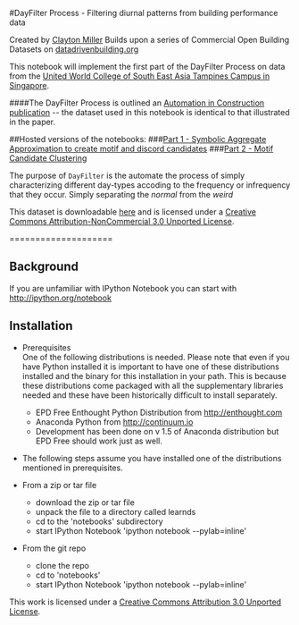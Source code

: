 #DayFilter Process - Filtering diurnal patterns from building performance data

Created by [Clayton Miller](https://www.researchgate.net/profile/Clayton_Miller2)
Builds upon a series of Commercial Open Building Datasets on [datadrivenbuilding.org](http://datadrivenbuilding.org/)

This notebook will implement the first part of the DayFilter Process on data from the [United World College of South East Asia Tampines Campus in Singapore](https://www.uwcsea.edu.sg/east-campus). 

####The DayFilter Process is outlined an [Automation in Construction publication](https://www.researchgate.net/publication/266616977_Automated_daily_pattern_filtering_of_measured_building_performance_data) -- the dataset used in this notebook is identical to that illustrated in the paper.

##Hosted versions of the notebooks: 
###[Part 1 - Symbolic Aggregate Approximation to create motif and discord candidates](http://nbviewer.ipython.org/github/cmiller8/DayFilter/blob/master/DayFilter%20Process%20-%20Part%201%20-%20SAX.ipynb)
###[Part 2 - Motif Candidate Clustering](http://nbviewer.ipython.org/github/cmiller8/DayFilter/blob/master/DayFilter%20Process%20-%20Part%202%20-%20Clustering%20Motif%20Candidates.ipynb)

The purpose of `DayFilter` is the automate the process of simply characterizing different day-types accoding to the frequency or infrequency that they occur. Simply separating the *normal* from the *weird*

This dataset is downloadable [here](https://www.dropbox.com/s/30nkwi671ad6lpe/RawData.zip?dl=0) and is licensed under a [Creative Commons Attribution-NonCommercial 3.0 Unported License](http://creativecommons.org/licenses/by-nc/3.0/). 

====================

Background  
----------

If you are unfamiliar with IPython Notebook you can start with http://ipython.org/notebook


Installation  
------------

* Prerequisites  
One of the following distributions is needed. Please note that even if you have Python installed it is important to have one of these distributions installed and the binary for this installation in your path. This is because these distributions come packaged with all the supplementary libraries needed and these have been historically difficult to install separately.

  * EPD Free Enthought Python Distribution from http://enthought.com
  * Anaconda Python from http://continuum.io
  * Development has been done on v 1.5 of Anaconda distribution but EPD Free should work just as well.

* The following steps assume you have installed one of the distributions mentioned in prerequisites.

* From a zip or tar file
    * download the zip or tar file 
    * unpack the file to a directory called learnds
    * cd to the 'notebooks' subdirectory
    * start IPython Notebook 'ipython notebook --pylab=inline'
 
* From the git repo
    * clone the repo
    * cd to 'notebooks'
    * start IPython Notebook 'ipython notebook --pylab=inline'

This work is licensed under a [Creative Commons Attribution 3.0 Unported License](http://creativecommons.org/licenses/by/3.0/).

